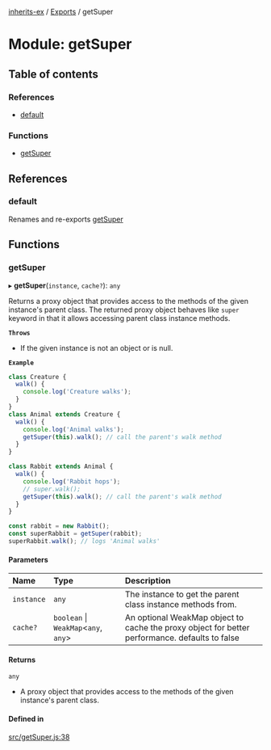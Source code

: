 [inherits-ex](../README.md) / [Exports](../modules.md) / getSuper

# Module: getSuper

## Table of contents

### References

- [default](getSuper.md#default)

### Functions

- [getSuper](getSuper.md#getsuper)

## References

### default

Renames and re-exports [getSuper](getSuper.md#getsuper)

## Functions

### getSuper

▸ **getSuper**(`instance`, `cache?`): `any`

Returns a proxy object that provides access to the methods of the given instance's parent class.
The returned proxy object behaves like `super` keyword in that it allows accessing parent class instance methods.

**`Throws`**

- If the given instance is not an object or is null.

**`Example`**

```ts
class Creature {
  walk() {
    console.log('Creature walks');
  }
}
class Animal extends Creature {
  walk() {
    console.log('Animal walks');
    getSuper(this).walk(); // call the parent's walk method
  }
}

class Rabbit extends Animal {
  walk() {
    console.log('Rabbit hops');
    // super.walk();
    getSuper(this).walk(); // call the parent's walk method
  }
}

const rabbit = new Rabbit();
const superRabbit = getSuper(rabbit);
superRabbit.walk(); // logs 'Animal walks'
```

#### Parameters

| Name | Type | Description |
| :------ | :------ | :------ |
| `instance` | `any` | The instance to get the parent class instance methods from. |
| `cache?` | `boolean` \| `WeakMap`<`any`, `any`\> | An optional WeakMap object to cache the proxy object for better performance. defaults to false |

#### Returns

`any`

- A proxy object that provides access to the methods of the given instance's parent class.

#### Defined in

[src/getSuper.js:38](https://github.com/snowyu/inherits-ex.js/blob/eff18e3/src/getSuper.js#L38)
